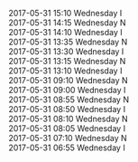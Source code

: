 2017-05-31 15:10 Wednesday  I  
2017-05-31 14:15 Wednesday  N  
2017-05-31 14:10 Wednesday  I  
2017-05-31 13:35 Wednesday  N  
2017-05-31 13:30 Wednesday  I  
2017-05-31 13:15 Wednesday  N  
2017-05-31 13:10 Wednesday  I  
2017-05-31 09:10 Wednesday  N  
2017-05-31 09:00 Wednesday  I  
2017-05-31 08:55 Wednesday  N  
2017-05-31 08:50 Wednesday  I  
2017-05-31 08:10 Wednesday  N  
2017-05-31 08:05 Wednesday  I  
2017-05-31 07:10 Wednesday  N  
2017-05-31 06:55 Wednesday  I  
